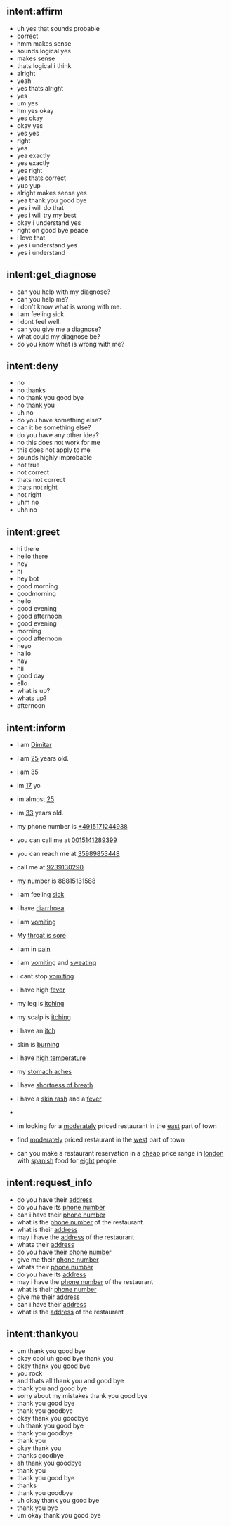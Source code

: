## intent:affirm
- uh yes that sounds probable
- correct
- hmm makes sense
- sounds logical yes
- makes sense
- thats logical i think
- alright
- yeah
- yes thats alright
- yes
- um yes
- hm yes okay
- yes okay
- okay yes
- yes yes
- right
- yea
- yea exactly
- yes exactly
- yes right
- yes thats correct
- yup yup
- alright makes sense yes
- yea thank you good bye
- yes i will do that
- yes i will try my best
- okay i understand yes
- right on good bye peace
- i love that
- yes i understand yes
- yes i understand

## intent:get_diagnose
- can you help with my diagnose?
- can you help me?
- I don't know what is wrong with me.
- I am feeling sick.
- I dont feel well.
- can you give me a diagnose?
- what could my diagnose be?
- do you know what is wrong with me?

## intent:deny
- no
- no thanks
- no thank you good bye
- no thank you
- uh no
- do you have something else?
- can it be something else?
- do you have any other idea?
- no this does not work for me
- this does not apply to me
- sounds highly improbable
- not true
- not correct
- thats not correct
- thats not right
- not right
- uhm no
- uhh no

## intent:greet
- hi there
- hello there
- hey
- hi
- hey bot
- good morning
- goodmorning
- hello
- good evening
- good afternoon
- good evening
- morning
- good afternoon
- heyo
- hallo
- hay
- hii
- good day
- ello
- what is up?
- whats up?
- afternoon

## intent:inform
- I am [Dimitar](contact_name)
- I am [25](contact_age) years old.
- i am [35](contact_age)
- im [17](contact_age) yo
- im almost [25](contact_age)
- im [33](contact_age) years old.
- my phone number is [+4915171244938](phone_number)
- you can call me at [0015141289399](phone_number)
- you can reach me at [35989853448](phone_number)
- call me at [9239130290](phone_number)
- my number is [88815131588](phone_number)
- I am feeling [sick](symptom)
- I have [diarrhoea](symptom)
- I am [vomiting](symptom)
- My [throat is sore](symptom)
- I am in [pain](symptom)
- I am [vomiting](symptom) and [sweating](symptom)
- i cant stop [vomiting](symptom)
- i have high [fever](symptom)
- my leg is [itching](symptom)
- my scalp is [itching](symptom)
- i have an [itch](symptom)
- skin is [burning](symptom)
- i have [high temperature](symptom)
- my [stomach aches](symptom)
- I have [shortness of breath](symptom)
- i have a [skin rash](symptom) and a [fever](symptom)
- 

- im looking for a [moderately](price:moderate) priced restaurant in the [east](location) part of town
- find [moderately](price:moderate) priced restaurant in the [west](location) part of town
- can you make a restaurant reservation in a [cheap](price:lo) price range in [london](location) with [spanish](cuisine) food for [eight](people:8) people

## intent:request_info
- do you have their [address](address_institution)
- do you have its [phone number](phone_number_institution)
- can i have their [phone number](phone_number_institution)
- what is the [phone number](phone_number_institution) of the restaurant
- what is their [address](address_institution)
- may i have the [address](address_institution) of the restaurant
- whats their [address](address_institution)
- do you have their [phone number](phone_number_institution)
- give me their [phone number](phone_number_institution)
- whats their [phone number](phone_number_institution)
- do you have its [address](address_institution)
- may i have the [phone number](phone_number_institution) of the restaurant
- what is their [phone number](phone_number_institution)
- give me their [address](address_institution)
- can i have their [address](address_institution)
- what is the [address](address_institution) of the restaurant

## intent:thankyou
- um thank you good bye
- okay cool uh good bye thank you
- okay thank you good bye
- you rock
- and thats all thank you and good bye
- thank you and good bye
- sorry about my mistakes thank you good bye
- thank you good bye
- thank you goodbye
- okay thank you goodbye
- uh thank you good bye
- thank you goodbye
- thank you
- okay thank you
- thanks goodbye
- ah thank you goodbye
- thank you
- thank you good bye
- thanks
- thank you goodbye
- uh okay thank you good bye
- thank you bye
- um okay thank you good bye
